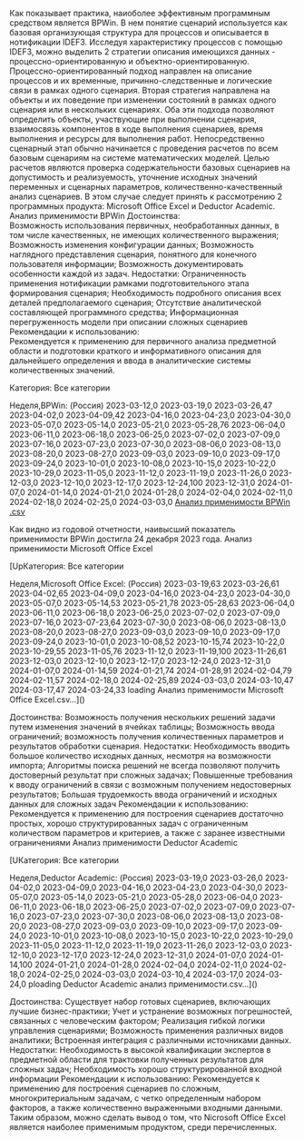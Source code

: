 Как показывает практика, наиоболее эффективным программным средством является BPWin. В нем понятие сценарий используется как базовая организующая структура для процессов и описывается в нотификации IDEF3.
Исследуя характеристику процессов с помощью IDEF3, можно выделить 2 стратегии описания имеющихся данных - процессно-ориентированную и объектно-ориентированную. Процессно-ориентированный подход направлен на описание процессов и их временные, причинно-следственные и логические связи в рамках одного сценария. Вторая стратегия направлена на объекты и их поведение при изменении состояний в рамках одного сценария или в нескольких сценариях. 
Оба эти подхода позволяют определить объекты, участвующие при выполнении сценария, взаимосвязь компонентов в ходе выполнения сценариев, время выполнения и ресурсы для выполнения работ. 
Непосредственно сценарный этап обычно начинается с проведения расчетов по всем базовым сценариям на системе математических моделей. Целью расчетов являются проверка содержательности базовых сценариев на допустимость и реализуемость, уточнение исходных значений переменных и сценарных параметров, количественно-качественный анализ сценариев. В этом случае следует принять к рассмотрению 2 программных продукта: Microsoft Office Excel и Deductor Academic.
Анализ применимости BPWin
Достоинства:	
Возможность использования первичных, необработанных данных, в том числе качественных, не имеющих количественного выражения;
Возможность изменения конфигурации данных;
Возможность наглядного представления сценария, понятного для конечного пользователя информации;
Возможность документировать особенности каждой из задач.
Недостатки:	
Ограниченность применения нотификации рамками подготовительного этапа формирования сценария;
Необходимость подробного описания всех деталей предполагаемого сценария;
Отсутствие аналитической составляющей программного средства;
Информационная перегруженность модели при описании сложных сценариев
Рекомендации к использованию:	
Рекомендуется к применению для первичного анализа предметной области и подготовки краткого и информативного описания для дальнейшего определения и ввода в аналитические системы количественных значений.



Категория: Все категории

Неделя,BPWin: (Россия)
2023-03-12,0
2023-03-19,0
2023-03-26,47
2023-04-02,0
2023-04-09,42
2023-04-16,0
2023-04-23,0
2023-04-30,0
2023-05-07,0
2023-05-14,0
2023-05-21,0
2023-05-28,76
2023-06-04,0
2023-06-11,0
2023-06-18,0
2023-06-25,0
2023-07-02,0
2023-07-09,0
2023-07-16,0
2023-07-23,0
2023-07-30,0
2023-08-06,0
2023-08-13,0
2023-08-20,0
2023-08-27,0
2023-09-03,0
2023-09-10,0
2023-09-17,0
2023-09-24,0
2023-10-01,0
2023-10-08,0
2023-10-15,0
2023-10-22,0
2023-10-29,0
2023-11-05,0
2023-11-12,0
2023-11-19,0
2023-11-26,0
2023-12-03,0
2023-12-10,0
2023-12-17,0
2023-12-24,100
2023-12-31,0
2024-01-07,0
2024-01-14,0
2024-01-21,0
2024-01-28,0
2024-02-04,0
2024-02-11,0
2024-02-18,0
2024-02-25,0
2024-03-03,0
[Анализ применимости BPWin .csv](https://github.com/VityaLaz/-Viktor-Lazarev/files/14550664/BPWin.csv)

Как видно из годовой отчетности, наивысший показатель применимости BPWin достигла 24 декабря 2023 года.
Анализ применимости Microsoft Office Excel

[UpКатегория: Все категории

Неделя,Microsoft Office Excel: (Россия)
2023-03-19,63
2023-03-26,61
2023-04-02,65
2023-04-09,0
2023-04-16,0
2023-04-23,0
2023-04-30,0
2023-05-07,0
2023-05-14,53
2023-05-21,78
2023-05-28,63
2023-06-04,0
2023-06-11,0
2023-06-18,0
2023-06-25,0
2023-07-02,0
2023-07-09,0
2023-07-16,0
2023-07-23,64
2023-07-30,0
2023-08-06,0
2023-08-13,0
2023-08-20,0
2023-08-27,0
2023-09-03,0
2023-09-10,0
2023-09-17,0
2023-09-24,0
2023-10-01,0
2023-10-08,52
2023-10-15,74
2023-10-22,0
2023-10-29,55
2023-11-05,76
2023-11-12,0
2023-11-19,100
2023-11-26,61
2023-12-03,0
2023-12-10,0
2023-12-17,0
2023-12-24,0
2023-12-31,0
2024-01-07,0
2024-01-14,59
2024-01-21,74
2024-01-28,91
2024-02-04,79
2024-02-11,57
2024-02-18,0
2024-02-25,89
2024-03-03,0
2024-03-10,47
2024-03-17,47
2024-03-24,33
loading Анализ применимости Microsoft Office Excel.csv…]()


Достоинства:
Возможность получения нескольких решений задачи путем изменения значений в ячейках таблицы;
Возможность ввода ограничений;
возможность получения количественных параметров и результатов обработки сценария.
Недостатки:
Необходимость вводить большое количество исходных данных, несмотря на возможности импорта;
Алгоритмы поиска решений не всегда позволяют получить достоверный результат при сложных задачах;
Повышенные требования к вводу ограничений в связи с возможным получением недостоверных результатов;
Большая трудоемкость ввода ограничений и исходных данных для сложных задач
Рекомендации к использованию:
Рекомендуется к применению для построения сценариев достаточно простых, хорошо структурированных задач с ограниченным количеством параметров и критериев, а также с заранее известными ограничениями
Анализ применимости Deductor Academic

[UКатегория: Все категории

Неделя,Deductor Academic: (Россия)
2023-03-19,0
2023-03-26,0
2023-04-02,0
2023-04-09,0
2023-04-16,0
2023-04-23,0
2023-04-30,0
2023-05-07,0
2023-05-14,0
2023-05-21,0
2023-05-28,0
2023-06-04,0
2023-06-11,0
2023-06-18,0
2023-06-25,0
2023-07-02,0
2023-07-09,0
2023-07-16,0
2023-07-23,0
2023-07-30,0
2023-08-06,0
2023-08-13,0
2023-08-20,0
2023-08-27,0
2023-09-03,0
2023-09-10,0
2023-09-17,0
2023-09-24,0
2023-10-01,0
2023-10-08,0
2023-10-15,0
2023-10-22,0
2023-10-29,0
2023-11-05,0
2023-11-12,0
2023-11-19,0
2023-11-26,0
2023-12-03,0
2023-12-10,0
2023-12-17,0
2023-12-24,0
2023-12-31,0
2024-01-07,0
2024-01-14,100
2024-01-21,0
2024-01-28,0
2024-02-04,0
2024-02-11,0
2024-02-18,0
2024-02-25,0
2024-03-03,0
2024-03-10,4
2024-03-17,0
2024-03-24,0
ploading Deductor Academic анализ применимости.csv…]()


Достоинства:
Существует набор готовых сценариев, включающих лучшие бизнес-практики;
Учет и устранение возможных погрешностей, связанных с человеческим фактором;
Реализация гибкой логики управления сценариями;
Возможность применения различных видов аналитики;
Встроенная интеграция с различными источниками данных.
Недостатки:
Необходимость в высокой квалификации экспертов в предметной области для трактовки полученных результатов для сложных задач;
Необходимость хорошо структурированной входной информации
Рекомендации к использованию:
Рекомендуется к применению для построения сценариев по сложным, многокритериальным задачам, с четко определенным набором факторов, а также количественно выраженными входными данными.
Таким образом, можно сделать вывод о том, что Nicrosoft Office Excel является наиболее применимым продуктом, среди перечисленных.

